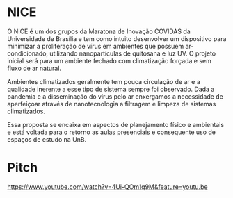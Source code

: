 # NICE

O NICE é um dos grupos da Maratona de Inovação COVIDAS da Universidade de Brasília e tem como intuito desenvolver um dispositivo para minimizar a proliferação de vírus em ambientes que possuem ar-condicionado, utilizando nanopartículas de quitosana e luz UV. O projeto inicial será para um ambiente fechado com climatização forçada e sem fluxo de ar natural. 

Ambientes climatizados geralmente tem pouca circulação de ar e a qualidade inerente a esse tipo de sistema sempre foi observado. Dada a pandemia e a disseminação do vírus pelo ar enxergamos a necessidade de aperfeiçoar através de nanotecnologia a filtragem e limpeza de sistemas climatizados. 

Essa proposta se encaixa em aspectos de planejamento físico e ambientais e está voltada para o retorno as aulas presenciais e consequente uso de espaços de estudo na UnB. 


# Pitch 

https://www.youtube.com/watch?v=4Ui-QOm1q9M&feature=youtu.be
